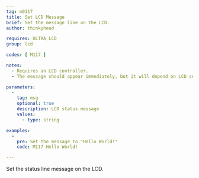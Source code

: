 ```yaml
---
tag: m0117
title: Set LCD Message
brief: Set the message line on the LCD.
author: thinkyhead

requires: ULTRA_LCD
group: lcd

codes: [ M117 ]

notes:
  - Requires an LCD controller.
  - The message should appear immediately, but it will depend on LCD settings.

parameters:
  -
    tag: msg
    optional: true
    description: LCD status message
    values:
      - type: string

examples:
  -
    pre: Set the message to "Hello World!"
    code: M117 Hello World!

---
```


Set the status line message on the LCD.
